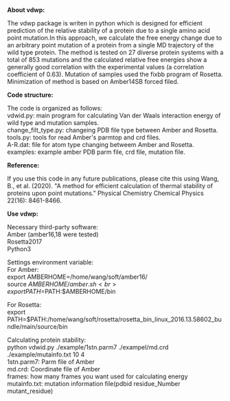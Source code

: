 **About vdwp:**

The vdwp package is writen in python which is designed for efficient prediction of the relative stability of a protein due to a single amino acid point mutation.In this approach, we calculate the free energy change due to an arbitrary point mutation of a protein from a single MD trajectory of the wild type protein. The method is tested on 27 diverse protein systems with a total of 853 mutations and the calculated relative free energies show a generally good correlation with the experimental values (a correlation coefficient of 0.63).
Mutation of samples used the fixbb program of Rosetta. Minimization of method is based on Amber14SB forced filed.

**Code structure:**

The code is organized as follows:<br>
vdwid.py: main program for calculating Van der Waals interaction energy of wild type and mutation samples.<br>
change_filt_type.py: changeing PDB file type between Amber and Rosetta.<br>
tools.py: tools for read Amber's parmtop and crd files.<br>
A-R.dat: file for atom type changing betweem Amber and Rosetta.<br>
examples: example amber PDB parm file, crd file, mutation file.<br>

**Reference:**

If you use this code in any future publications, please cite this using Wang, B., et al. (2020). "A method for efficient calculation of thermal stability of proteins upon point mutations." Physical Chemistry Chemical Physics 22(16): 8461-8466.

**Use vdwp:**

Necessary third-party software:<br>
Amber (amber16,18 were tested)<br>
Rosetta2017<br>
Python3<br>

Settings environment variable:<br>
For Amber:<br>
export AMBERHOME=/home/wang/soft/amber16/<br>
source $AMBERHOME/amber.sh<br>
export PATH=$PATH:$AMBERHOME/bin<br>

For Rosetta:<br>
export PATH=$PATH:/home/wang/soft/rosetta/rosetta_bin_linux_2016.13.58602_bundle/main/source/bin<br>

Calculating protein stability:<br>
python vdwid.py ./example/1stn.parm7 ./exampel/md.crd ./example/mutainfo.txt 10 4<br>
1stn.parm7: Parm file of Amber<br>
md.crd: Coordinate file of Amber<br>
frames: how many frames you want used for calculating energy<br>
mutainfo.txt: mutation information file(pdbid residue_Number mutant_residue)<br>
